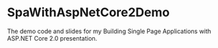 # SpaWithAspNetCore2Demo

The demo code and slides for my Building Single Page Applications with ASP.NET Core 2.0 presentation.
